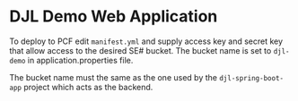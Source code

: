 # DJL Demo Web Application
To deploy to PCF edit `manifest.yml` and supply access key and secret key that allow access to the desired SE# bucket.
The bucket name is set to `djl-demo` in application.properties file. 

The bucket name must the same as the one used by the `djl-spring-boot-app` project which acts as the backend. 